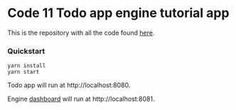 # Code 11 Todo app engine tutorial app

This is the repository with all the code found [here](https://code11.github.io/engine/docs/tutorials/react/setup).

### Quickstart

```
yarn install
yarn start
```

Todo app will run at http://localhost:8080.

Engine [dashboard](https://code11.atlassian.net/wiki/spaces/COG/pages/3132981264/Code11+Engine+Dashboard) will run at http://localhost:8081.
